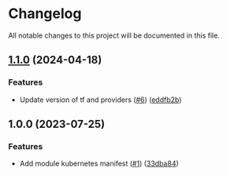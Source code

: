 # Changelog

All notable changes to this project will be documented in this file.

## [1.1.0](https://github.com/cloud-labs-infra/terraform-kubernetes-manifest/compare/v1.0.0...v1.1.0) (2024-04-18)


### Features

* Update version of tf and providers ([#6](https://github.com/cloud-labs-infra/terraform-kubernetes-manifest/issues/6)) ([eddfb2b](https://github.com/cloud-labs-infra/terraform-kubernetes-manifest/commit/eddfb2b1930176f41d596e5ca89cab94a6bad77a))

## 1.0.0 (2023-07-25)


### Features

* Add module kubernetes manifest ([#1](https://github.com/cloud-labs-infra/terraform-kubernetes-manifest/issues/1)) ([33dba84](https://github.com/cloud-labs-infra/terraform-kubernetes-manifest/commit/33dba84a71c11155810ee37b3909c379d5bbe749))
